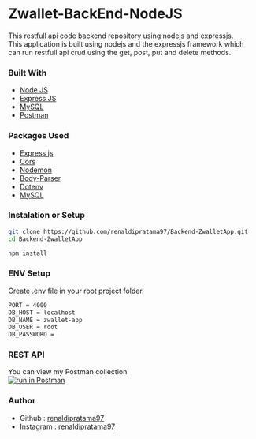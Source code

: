 # Zwallet-BackEnd-NodeJS
This restfull api code backend repository using nodejs and expressjs.<br>
This application is built using nodejs and the expressjs framework which can run restfull api crud using the get, post, put and delete methods.

### Built With
- [Node JS](https://nodejs.org/en/download/)
- [Express JS](https://www.npmjs.com/package/express)
- [MySQL](https://www.mysql.com/downloads/)
- [Postman](https://www.postman.com/)

### Packages Used
- [Express js](https://www.npmjs.com/package/express)
- [Cors](https://www.npmjs.com/package/cors)
- [Nodemon](https://www.npmjs.com/package/nodemon)
- [Body-Parser](https://www.npmjs.com/package/body-parser)
- [Dotenv](https://www.npmjs.com/package/dotenv)
- [MySQL](https://www.npmjs.com/package/mysql)


### Instalation or Setup
```bash
git clone https://github.com/renaldipratama97/Backend-ZwalletApp.git
cd Backend-ZwalletApp
```
```bash
npm install
```

### ENV Setup
Create .env file in your root project folder.<br>
```bash
PORT = 4000
DB_HOST = localhost
DB_NAME = zwallet-app
DB_USER = root
DB_PASSWORD = 
```

### REST API
You can view my Postman collection <br>
[![run in Postman](https://run.pstmn.io/button.svg)](https://www.getpostman.com/collections/64f30f493da8d6dc472e)

### Author
- Github : [renaldipratama97](https://github.com/renaldipratama97)
- Instagram : [renaldipratama97](https://www.instagram.com/renaldipratama97/)
